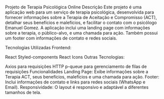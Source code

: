 Projeto de Terapia Psicológica Online
Descrição
Este projeto é uma aplicação web para um serviço de terapia psicológica, desenvolvida para fornecer informações sobre a Terapia de Aceitação e Compromisso (ACT), detalhar seus benefícios e malefícios, e facilitar o contato com o psicólogo Emanuel Gomez. A aplicação inclui uma landing page com informações sobre a terapia, o público-alvo, e uma chamada para ação. Também possui um footer com informações de contato e redes sociais.

Tecnologias Utilizadas
Frontend:

React
Styled-components
React Icons
Outras Tecnologias:

Axios para requisições HTTP
p-queue para gerenciamento de filas de requisições
Funcionalidades
Landing Page: Exibe informações sobre a Terapia ACT, seus benefícios, malefícios e uma chamada para ação.
Footer: Inclui informações de contato e links para redes sociais (WhatsApp e Email).
Responsividade: O layout é responsivo e adaptável a diferentes tamanhos de tela.